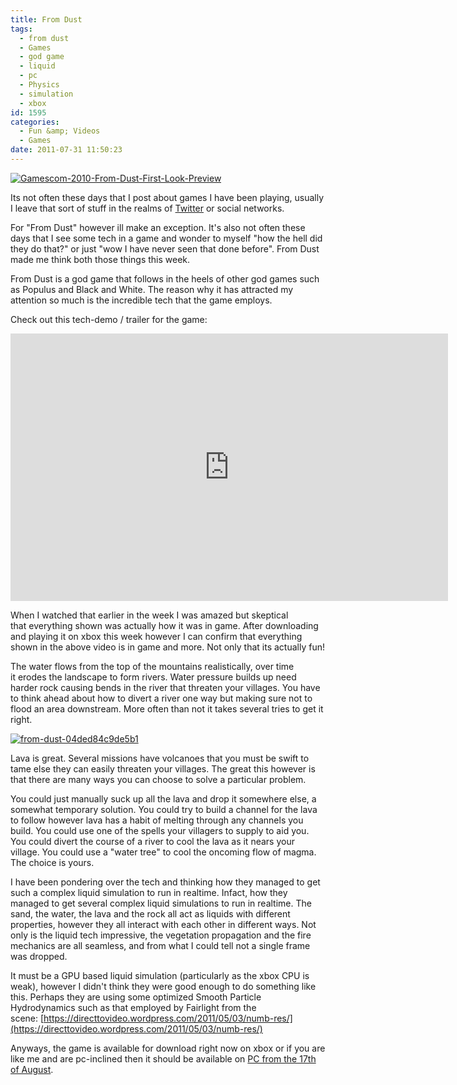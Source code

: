 ```yaml
---
title: From Dust
tags:
  - from dust
  - Games
  - god game
  - liquid
  - pc
  - Physics
  - simulation
  - xbox
id: 1595
categories:
  - Fun &amp; Videos
  - Games
date: 2011-07-31 11:50:23
---
```


[![](https://mikecann.co.uk/wp-content/uploads/2011/07/Gamescom-2010-From-Dust-First-Look-Preview.jpg "Gamescom-2010-From-Dust-First-Look-Preview")](https://mikecann.co.uk/wp-content/uploads/2011/07/Gamescom-2010-From-Dust-First-Look-Preview.jpg)

Its not often these days that I post about games I have been playing, usually I leave that sort of stuff in the realms of [Twitter](https://twitter.com/mikeysee) or social networks.

For "From Dust" however ill make an exception. It's also not often these days that I see some tech in a game and wonder to myself "how the hell did they do that?" or just "wow I have never seen that done before". From Dust made me think both those things this week.

From Dust is a god game that follows in the heels of other god games such as Populus and Black and White. The reason why it has attracted my attention so much is the incredible tech that the game employs.

Check out this tech-demo / trailer for the game:

<object width="700" height="428" classid="clsid:d27cdb6e-ae6d-11cf-96b8-444553540000" codebase="https://download.macromedia.com/pub/shockwave/cabs/flash/swflash.cab#version=6,0,40,0"><param name="allowFullScreen" value="true" /><param name="allowscriptaccess" value="always" /><param name="src" value="https://www.youtube.com/v/gSOQGazo7Oo?version=3&amp;hl=en_US" /><param name="allowfullscreen" value="true" /><embed width="700" height="428" type="application/x-shockwave-flash" src="https://www.youtube.com/v/gSOQGazo7Oo?version=3&amp;hl=en_US" allowFullScreen="true" allowscriptaccess="always" allowfullscreen="true" /></object>

When I watched that earlier in the week I was amazed but skeptical that everything shown was actually how it was in game. After downloading and playing it on xbox this week however I can confirm that everything shown in the above video is in game and more. Not only that its actually fun!

The water flows from the top of the mountains realistically, over time it erodes the landscape to form rivers. Water pressure builds up need harder rock causing bends in the river that threaten your villages. You have to think ahead about how to divert a river one way but making sure not to flood an area downstream. More often than not it takes several tries to get it right.

[![](https://mikecann.co.uk/wp-content/uploads/2011/07/from-dust-04ded84c9de5b1-300x168.jpg "from-dust-04ded84c9de5b1")](https://mikecann.co.uk/wp-content/uploads/2011/07/from-dust-04ded84c9de5b1.jpg)

Lava is great. Several missions have volcanoes that you must be swift to tame else they can easily threaten your villages. The great this however is that there are many ways you can choose to solve a particular problem.

You could just manually suck up all the lava and drop it somewhere else, a somewhat temporary solution. You could try to build a channel for the lava to follow however lava has a habit of melting through any channels you build. You could use one of the spells your villagers to supply to aid you. You could divert the course of a river to cool the lava as it nears your village. You could use a "water tree" to cool the oncoming flow of magma. The choice is yours.

I have been pondering over the tech and thinking how they managed to get such a complex liquid simulation to run in realtime. Infact, how they managed to get several complex liquid simulations to run in realtime. The sand, the water, the lava and the rock all act as liquids with different properties, however they all interact with each other in different ways. Not only is the liquid tech impressive, the vegetation propagation and the fire mechanics are all seamless, and from what I could tell not a single frame was dropped.

It must be a GPU based liquid simulation (particularly as the xbox CPU is weak), however I didn't think they were good enough to do something like this. Perhaps they are using some optimized Smooth Particle Hydrodynamics such as that employed by Fairlight from the scene: [https://directtovideo.wordpress.com/2011/05/03/numb-res/](https://directtovideo.wordpress.com/2011/05/03/numb-res/)

Anyways, the game is available for download right now on xbox or if you are like me and are pc-inclined then it should be available on [PC from the 17th of August](https://www.google.co.uk/url?sa=t&amp;source=web&amp;cd=2&amp;ved=0CCMQFjAB&amp;url=http%3A%2F%2Fwww.eurogamer.net%2Farticles%2F2011-07-25-from-dust-pc-release-date-pushed-back&amp;ei=Yj41TvETh8GEB_DA7JAL&amp;usg=AFQjCNFjEJouzN_BKbussaGnnmqeJBmCHQ).

&nbsp;